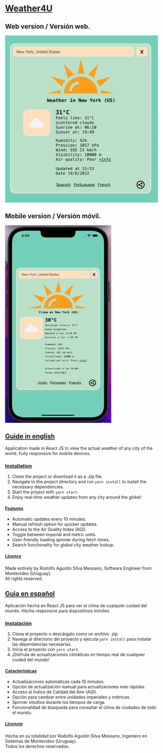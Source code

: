 # <u> Weather4U </u>

## <b> Web version / Versión web. </b>

<img src='./src/demo_images/weather_web.gif' width='550' height='550'>

<br>

## <b> Mobile version / Versión móvil. </b>

<img src='./src/demo_images/weather_mobile.gif' width='350' height='650'>

## <u> Guide in english </u>

Application made in React JS to view the actual weather of any city of the world. Fully responsive for mobile devices.

### <u> Installation </u>

1. Clone the project or download it as a .zip file.
2. Navigate to the project directory and run `yarn install` to install the necessary dependencies.
3. Start the project with `yarn start`.
4. Enjoy real-time weather updates from any city around the globe!

#### <u> Features </u>

- Automatic updates every 10 minutes.
- Manual refresh option for quicker updates.
- Access to the Air Quality Index (AQI).
- Toggle between imperial and metric units.
- User-friendly loading spinner during fetch times.
- Search functionality for global city weather lookup.

##### <u><b> Licence </b> </u>

Made entirely by Rodolfo Agustín Silva Messano, Software Engineer from Montevideo (Uruguay). <br>
All rights reserved.

## <u> Guia en español </u>

Aplicación hecha en React JS para ver el clima de cualquier cuidad del mundo. Hecha responsive para dispositivos móviles.

### <u> Instalación </u>

1. Clona el proyecto o descárgalo como un archivo .zip.
2. Navega al directorio del proyecto y ejecuta `yarn install` para instalar las dependencias necesarias.
3. Inicia el proyecto con `yarn start`.
4. ¡Disfruta de actualizaciones climáticas en tiempo real de cualquier ciudad del mundo!

#### <u> Catacterísticas </u>

- Actualizaciones automáticas cada 10 minutos.
- Opción de actualización manual para actualizaciones más rápidas.
- Acceso al Índice de Calidad del Aire (AQI).
- Opción para cambiar entre unidades imperiales y métricas.
- Spinner intuitivo durante los tiempos de carga.
- Funcionalidad de búsqueda para consultar el clima de ciudades de todo el mundo.

##### <u><b> Licencia </b></u>

Hecha en su totalidad por Rodolfo Agustín Silva Messano, Ingeniero en Sistemas de Montevideo (Uruguay). <br>
Todos los derechos reservados.
